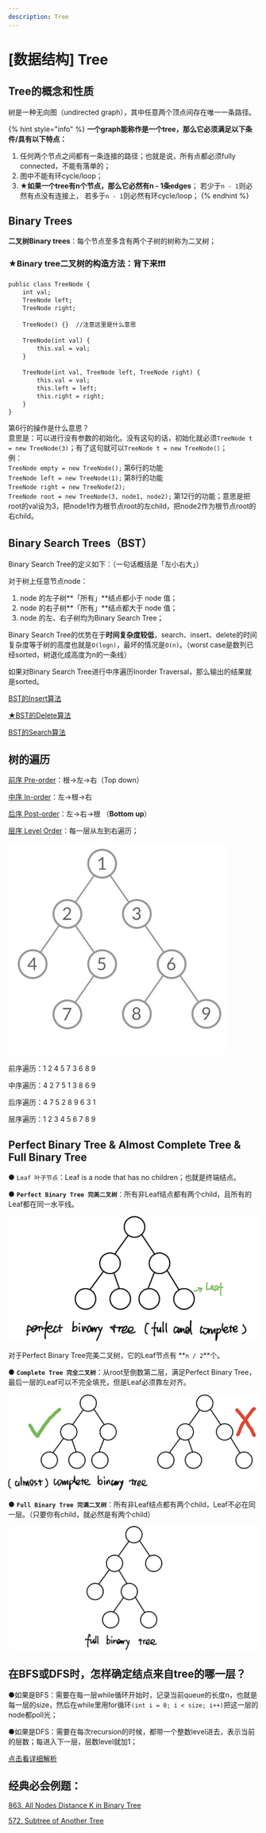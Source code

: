 ```yaml
---
description: Tree
---
```


# \[数据结构\] Tree

## Tree的概念和性质

树是一种无向图（undirected graph），其中任意两个顶点间存在唯一一条路径。

{% hint style="info" %}
**一个graph能称作是一个tree，那么它必须满足以下条件/具有以下特点：**

1. 任何两个节点之间都有一条连接的路径；也就是说，所有点都必须fully connected，不能有落单的；
2. 图中不能有环cycle/loop；
3. ★**如果一个tree有n个节点，那么它必然有n - 1条edges**； 若少于`n - 1`则必然有点没有连接上， 若多于`n - 1`则必然有环cycle/loop；
{% endhint %}



## Binary Trees

**二叉树Binary trees**：每个节点至多含有两个子树的树称为二叉树；

### ★**Binary tree二叉树**的构造方法：背下来❗️❗️❗️

```text
public class TreeNode {
	int val;
	TreeNode left;
	TreeNode right;

	TreeNode() {}  //注意这里是什么意思

	TreeNode(int val) {
		this.val = val;
	}

	TreeNode(int val, TreeNode left, TreeNode right) {
		this.val = val;
		this.left = left;
		this.right = right;
	}
}

```

第6行的操作是什么意思？  
意思是：可以进行没有参数的初始化。没有这句的话，初始化就必须`TreeNode t = new TreeNode(3)`；有了这句就可以`TreeNode t = new TreeNode()`；  
例：  
`TreeNode empty = new TreeNode();` 第6行的功能  
`TreeNode left = new TreeNode(1);` 第8行的功能  
`TreeNode right = new TreeNode(2);`  
`TreeNode root = new TreeNode(3, node1, node2);` 第12行的功能；意思是把root的val设为3，把node1作为根节点root的左child，把node2作为根节点root的右child。

## Binary Search Trees（BST）

Binary Search Tree的定义如下：（一句话概括是「左小右大」）

对于树上任意节点node：  
1. node 的左子树**「所有」**结点都小于 node 值；  
2. node 的右子树**「所有」**结点都大于 node 值；  
3. node 的左、右子树均为Binary Search Tree；

Binary Search Tree的优势在于**时间复杂度较低**，search、insert、delete的时间复杂度等于树的高度也就是`O(logn)`，最坏的情况是`O(n)`。（worst case是数列已经sorted，树退化成高度为n的一条线）

如果对Binary Search Tree进行中序遍历Inorder Traversal，那么输出的结果就是sorted。

[BST的Insert算法](https://bhnigw.gitbook.io/leetcode/leetcode/binary-search-tree/cha-ru-insert)

[★BST的Delete算法](https://bhnigw.gitbook.io/leetcode/leetcode/binary-search-tree/shan-chu-delete)

[BST的Search算法](https://bhnigw.gitbook.io/leetcode/leetcode/binary-search-tree/cha-zhao-search)



## 树的遍历

[前序 Pre-order](https://bhnigw.gitbook.io/-1/shu-ju-jie-gou-tree/qian-xu-bian-li-preorder-traversal)：根→左→右（Top down）

[中序 In-order](https://bhnigw.gitbook.io/-1/shu-ju-jie-gou-tree/zhong-xu-bian-li-inorder-traversal)：左→根→右

[后序 Post-order](https://bhnigw.gitbook.io/-1/shu-ju-jie-gou-tree/hou-xu-bian-li-postorder-traversal)：左→右→根 （**Bottom up**）

[层序 Level Order](https://bhnigw.gitbook.io/leetcode/leetcode/leetcode-102.-binary-tree-level-order-traversal)：每一层从左到右遍历；

![](../.gitbook/assets/fd1d63037d0e2f787d2140fee406e109094a4f66ab0837a7273f8b371eef8096-1-.jpg)

前序遍历：1 2 4 5 7 3 6 8 9

中序遍历：4 2 7 5 1 3 8 6 9

后序遍历：4 7 5 2 8 9 6 3 1

层序遍历：1 2 3 4 5 6 7 8 9



## Perfect Binary Tree & Almost Complete Tree & Full Binary Tree

● `Leaf 叶子节点`：Leaf is a node that has no children；也就是终端结点。

● **`Perfect Binary Tree 完美二叉树`**：所有非Leaf结点都有两个child，且所有的Leaf都在同一水平线。

![](../.gitbook/assets/img_6434.jpg)

对于Perfect Binary Tree完美二叉树，它的Leaf节点有 **`n / 2`**个。



● **`Complete Tree 完全二叉树`**：从root至倒数第二层，满足Perfect Binary Tree，最后一层的Leaf可以不完全填充，但是Leaf必须靠左对齐。

![](../.gitbook/assets/img_6432.jpg)



● **`Full Binary Tree 完满二叉树`**：所有非Leaf结点都有两个child，Leaf不必在同一层。（只要你有child，就必然是有两个child）

![](../.gitbook/assets/img_6433.jpg)





## 在BFS或DFS时，怎样确定结点来自tree的哪一层？

●如果是BFS：需要在每一层while循环开始时，记录当前queue的长度n，也就是每一层的size，然后在while里用for循环`(int i = 0; i < size; i++)`把这一层的node都poll光；

●如果是DFS：需要在每次recursion的时候，都带一个整数level进去，表示当前的层数；每进入下一层，层数level就加1；

[点击看详细解析](https://bhnigw.gitbook.io/leetcode/leetcode/leetcode-102.-binary-tree-level-order-traversal)





## 经典必会例题：

[863. All Nodes Distance K in Binary Tree](https://bhnigw.gitbook.io/leetcode/leetcode/leetcode-863.-all-nodes-distance-k-in-binary-tree)

[572. Subtree of Another Tree](https://bhnigw.gitbook.io/leetcode/leetcode/leetcode-572.-subtree-of-another-tree)



